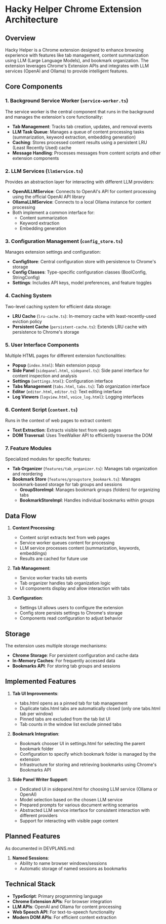 # Hacky Helper Chrome Extension Architecture

## Overview

Hacky Helper is a Chrome extension designed to enhance browsing experience with features like tab management, content summarization using LLM (Large Language Models), and bookmark organization. The extension leverages Chrome's Extension APIs and integrates with LLM services (OpenAI and Ollama) to provide intelligent features.

## Core Components

### 1. Background Service Worker (`service-worker.ts`)

The service worker is the central component that runs in the background and manages the extension's core functionality:

- **Tab Management**: Tracks tab creation, updates, and removal events
- **LLM Task Queue**: Manages a queue of content processing tasks (summarization, keyword extraction, embedding generation)
- **Caching**: Stores processed content results using a persistent LRU (Least Recently Used) cache
- **Message Handling**: Processes messages from content scripts and other extension components

### 2. LLM Services (`llmService.ts`)

Provides an abstraction layer for interacting with different LLM providers:

- **OpenAILLMService**: Connects to OpenAI's API for content processing using the official OpenAI API library
- **OllamaLLMService**: Connects to a local Ollama instance for content processing
- Both implement a common interface for:
  - Content summarization
  - Keyword extraction
  - Embedding generation

### 3. Configuration Management (`config_store.ts`)

Manages extension settings and configuration:

- **ConfigStore**: Central configuration store with persistence to Chrome's storage
- **Config Classes**: Type-specific configuration classes (BoolConfig, StringConfig)
- **Settings**: Includes API keys, model preferences, and feature toggles

### 4. Caching System

Two-level caching system for efficient data storage:

- **LRU Cache** (`lru-cache.ts`): In-memory cache with least-recently-used eviction policy
- **Persistent Cache** (`persistent-cache.ts`): Extends LRU cache with persistence to Chrome's storage

### 5. User Interface Components

Multiple HTML pages for different extension functionalities:

- **Popup** (`index.html`): Main extension popup
- **Side Panel** (`sidepanel.html`, `sidepanel.ts`): Side panel interface for content inspection and analysis
- **Settings** (`settings.html`): Configuration interface
- **Tabs Management** (`tabs.html`, `tabs.ts`): Tab organization interface
- **Editor** (`editor.html`, `editor.ts`): Text editing interface
- **Log Viewers** (`logview.html`, `voice_log.html`): Logging interfaces

### 6. Content Script (`content.ts`)

Runs in the context of web pages to extract content:

- **Text Extraction**: Extracts visible text from web pages
- **DOM Traversal**: Uses TreeWalker API to efficiently traverse the DOM

### 7. Feature Modules

Specialized modules for specific features:

- **Tab Organizer** (`features/tab_organizer.ts`): Manages tab organization and reordering
- **Bookmark Store** (`features/groupstore_bookmark.ts`): Manages bookmark-based storage for tab groups and sessions
  - **GroupStoreImpl**: Manages bookmark groups (folders) for organizing tabs
  - **BookmarkStoreImpl**: Handles individual bookmarks within groups

## Data Flow

1. **Content Processing**:

   - Content script extracts text from web pages
   - Service worker queues content for processing
   - LLM service processes content (summarization, keywords, embeddings)
   - Results are cached for future use

2. **Tab Management**:

   - Service worker tracks tab events
   - Tab organizer handles tab organization logic
   - UI components display and allow interaction with tabs

3. **Configuration**:
   - Settings UI allows users to configure the extension
   - Config store persists settings to Chrome's storage
   - Components read configuration to adjust behavior

## Storage

The extension uses multiple storage mechanisms:

- **Chrome Storage**: For persistent configuration and cache data
- **In-Memory Caches**: For frequently accessed data
- **Bookmarks API**: For storing tab groups and sessions

## Implemented Features

1. **Tab UI Improvements**:

   - tabs.html opens as a pinned tab for tab management
   - Duplicate tabs.html tabs are automatically closed (only one tabs.html tab per window)
   - Pinned tabs are excluded from the tab list UI
   - Tab counts in the window list exclude pinned tabs

2. **Bookmark Integration**:

   - Bookmark chooser UI in settings.html for selecting the parent bookmark folder
   - Configuration to specify which bookmark folder is managed by the extension
   - Infrastructure for storing and retrieving bookmarks using Chrome's Bookmarks API

3. **Side Panel Writer Support**:
   - Dedicated UI in sidepanel.html for choosing LLM service (Ollama or OpenAI)
   - Model selection based on the chosen LLM service
   - Prepared prompts for various document writing scenarios
   - Abstracted LLM service interface for consistent interaction with different providers
   - Support for interacting with visible page content

## Planned Features

As documented in DEVPLANS.md:

1. **Named Sessions**:
   - Ability to name browser windows/sessions
   - Automatic storage of named sessions as bookmarks

## Technical Stack

- **TypeScript**: Primary programming language
- **Chrome Extension APIs**: For browser integration
- **LLM APIs**: OpenAI and Ollama for content processing
- **Web Speech API**: For text-to-speech functionality
- **Modern DOM APIs**: For efficient content extraction
